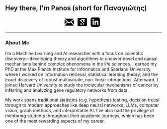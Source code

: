 ## Hey there, I'm Panos (short for Παναγιώτης)

<p align='center'>
<a href="mailto:mandros.p@gmail.com"><img height="30" src="https://raw.githubusercontent.com/pmandros/pmandros/master/icon_email.png"></a>&nbsp;&nbsp;
<a href="https://scholar.google.co.uk/citations?user=38Mh90QAAAAJ&hl=en"><img height="30" src="https://raw.githubusercontent.com/pmandros/pmandros/master/icon_gscholar.png"></a>&nbsp;&nbsp;
<a href="https://www.linkedin.com/in/pmandros/"><img height="30" src="https://raw.githubusercontent.com/pmandros/pmandros/master/icon_linkedin.png"></a>&nbsp;&nbsp;
</p>

---

### About Me

<p> I’m a Machine Learning and AI researcher with a focus on scientific discovery—developing theory and algorithms to uncover novel and causal mechanisms behind complex phenomena in the life sciences. I earned my PhD at the Max Planck Institute for Informatics and Saarland University, where I worked on information retrieval, statistical learning theory, and the exact discovery of robust multivariate, non-linear interactions. Afterward, I joined Harvard University to study the molecular mechanisms of cancer by inferring and analyzing gene regulatory networks from data.

My work spans traditional statistics (e.g. hypothesis testing, decision trees) through to modern approaches like deep neural networks, LLMs, computer vision, graph methods, and interpretable AI. I’ve also had the privilege of mentoring students throughout their academic journeys, which has been one of the most rewarding aspects of my career.
</p>
